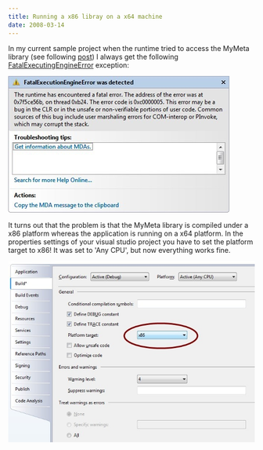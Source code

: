 ```yaml
---
title: Running a x86 libray on a x64 machine
date: 2008-03-14
---
```


In my current sample project when the runtime tried to access the MyMeta library (see following [post](http://christoph.debaene.net/weblog/PermaLink,guid,fd29652d-0beb-4bca-bfab-f1ae85a98099.aspx)) I always get the following [FatalExecutingEngineError](http://msdn2.microsoft.com/en-us/library/ms228990.aspx) exception:

![FatalExecutionEngineError_2](images/fatalexecutionengineerror_2.jpg)

It turns out that the problem is that the MyMeta library is compiled under a x86 platform whereas the application is running on a x64 platform. In the properties settings of your visual studio project you have to set the platform target to x86! It was set to 'Any CPU', but now everything works fine.

![BuildSettingsPlatform_2](images/buildsettingsplatform_2.jpg)
